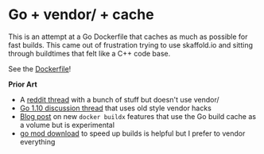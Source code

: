 # Go + vendor/ + cache

This is an attempt at a Go Dockerfile that caches as much as possible for fast builds. This came out of frustration trying to use skaffold.io and sitting through buildtimes that felt like a C++ code base.

See the [Dockerfile](https://github.com/philips/golang-vendor-dockerfile-with-cache/blob/master/Dockerfile)!

**Prior Art**
- A [reddit thread](https://www.reddit.com/r/golang/comments/hj4n44/improved_docker_go_module_dependency_cache_for/) with a bunch of stuff but doesn't use vendor/
- [Go 1.10 discussion thread](https://stackoverflow.com/questions/50520103/speeding-up-go-builds-with-go-1-10-build-cache-in-docker-containers) that uses old style vendor hacks
- [Blog post](https://www.docker.com/blog/containerize-your-go-developer-environment-part-3/) on new `docker buildx` features that use the Go build cache as a volume but is experimental
- [go mod download](https://medium.com/@petomalina/using-go-mod-download-to-speed-up-golang-docker-builds-707591336888) to speed up builds is helpful but I prefer to vendor everything
